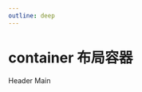 ```yaml
---
outline: deep
---
```



# container 布局容器

<demo-container class="demo-gov-container">
	<gov-container>
		<gov-header>Header</gov-header>
		<gov-main>Main</gov-main>
	</gov-container>
</demo-container>
